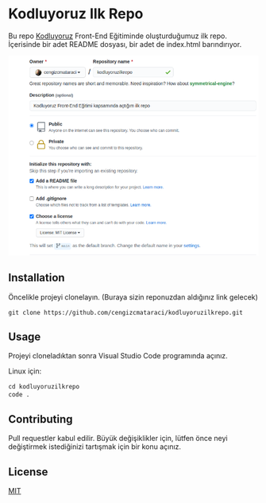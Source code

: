 # Kodluyoruz Ilk Repo
 Bu repo [Kodluyoruz](https://www.kodluyoruz.org/) Front-End Eğitiminde oluşturduğumuz ilk repo. İçerisinde bir adet README dosyası, bir adet de index.html barındırıyor.

![resim](https://github.com/metepukkada/kodluyoruzilkrepo/blob/main/github.png?raw=true) 
## Installation
Öncelikle projeyi clonelayın. (Buraya sizin reponuzdan aldığınız link gelecek)
````
git clone https://github.com/cengizcmataraci/kodluyoruzilkrepo.git
````
## Usage

Projeyi cloneladıktan sonra Visual Studio Code programında açınız.

Linux için:
````
cd kodluyoruzilkrepo
code .
````
## Contributing

Pull requestler kabul edilir. Büyük değişiklikler için, lütfen önce neyi değiştirmek istediğinizi tartışmak için bir konu açınız.
## License
[MIT](https://choosealicense.com/licenses/mit/)